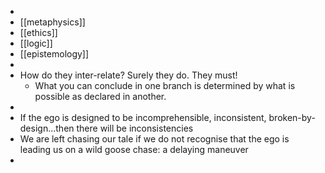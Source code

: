-
- [[metaphysics]]
- [[ethics]]
- [[logic]]
- [[epistemology]]
-
- How do they inter-relate? Surely they do. They must!
	- What you can conclude in one branch is determined by what is possible as declared in another.
-
- If the ego is designed to be incomprehensible, inconsistent, broken-by-design...then there will be inconsistencies
- We are left chasing our tale if we do not recognise that the ego is leading us on a wild goose chase: a delaying maneuver
-